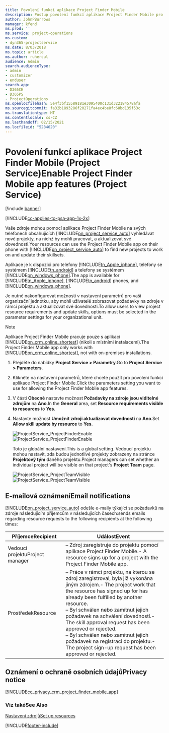```yaml
---
title: Povolení funkcí aplikace Project Finder Mobile
description: Postup povolení funkcí aplikace Project Finder Mobile pro Project Service
author: JohnPBurrows
manager: kfend
ms.prod: ''
ms.service: project-operations
ms.custom:
- dyn365-projectservice
ms.date: 8/03/2018
ms.topic: article
ms.author: ruhercul
audience: Admin
search.audienceType:
- admin
- customizer
- enduser
search.app:
- D365CE
- D365PS
- ProjectOperations
ms.openlocfilehash: 5e4f3bf15589181e3095400c131d322184578afa
ms.sourcegitcommit: fa32b1893286f20271fa4ec4be8fc68bd135f53c
ms.translationtype: HT
ms.contentlocale: cs-CZ
ms.lasthandoff: 02/15/2021
ms.locfileid: "5284620"
---
```

# <a name="enable-project-finder-mobile-app-features-project-service"></a><span data-ttu-id="74052-103">Povolení funkcí aplikace Project Finder Mobile (Project Service)</span><span class="sxs-lookup"><span data-stu-id="74052-103">Enable Project Finder Mobile app features (Project Service)</span></span>

[!include [banner](../includes/psa-now-project-operations.md)]

[!INCLUDE[cc-applies-to-psa-app-1x-2x](../includes/cc-applies-to-psa-app-1x-2x.md)]

<span data-ttu-id="74052-104">Vaše zdroje mohou pomocí aplikace Project Finder Mobile na svých telefonech obsahujících [!INCLUDE[pn_project_service_auto](../includes/pn-project-service-auto.md)] vyhledávat nové projekty, na nichž by mohli pracovat, a aktualizovat své dovednosti.</span><span class="sxs-lookup"><span data-stu-id="74052-104">Your resources can use the Project Finder Mobile app on their phone with [!INCLUDE[pn_project_service_auto](../includes/pn-project-service-auto.md)] to find new projects to work on and update their skillsets.</span></span>  
  
 <span data-ttu-id="74052-105">Aplikace je k dispozici pro telefony [!INCLUDE[tn_Apple_iphone](../includes/tn-apple-iphone.md)], telefony se systémem [!INCLUDE[tn_android](../includes/tn-android.md)] a telefony se systémem [!INCLUDE[pn_windows_phone](../includes/pn-windows-phone.md)].</span><span class="sxs-lookup"><span data-stu-id="74052-105">The app is available for [!INCLUDE[tn_Apple_iphone](../includes/tn-apple-iphone.md)], [!INCLUDE[tn_android](../includes/tn-android.md)] phones, and [!INCLUDE[pn_windows_phone](../includes/pn-windows-phone.md)].</span></span>  
    
 <span data-ttu-id="74052-106">Je nutné nakonfigurovat možnosti v nastavení parametrů pro vaši organizační jednotku, aby mohli uživatelé zobrazovat požadavky na zdroje v rámci projektu a aktualizovat své dovednosti.</span><span class="sxs-lookup"><span data-stu-id="74052-106">To allow users to view project resource requirements and update skills, options must be selected in the parameter settings for your organizational unit.</span></span>
  
> [!NOTE]
>  <span data-ttu-id="74052-107">Aplikace Project Finder Mobile pracuje pouze s aplikací [!INCLUDE[pn_crm_online_shortest](../includes/pn-crm-online-shortest.md)] (nikoli s místními instalacemi).</span><span class="sxs-lookup"><span data-stu-id="74052-107">The Project Finder Mobile app only works with [!INCLUDE[pn_crm_online_shortest](../includes/pn-crm-online-shortest.md)], not with on-premises installations.</span></span>  
  
1. <span data-ttu-id="74052-108">Přejděte do nabídky **Project Service > Parametry**.</span><span class="sxs-lookup"><span data-stu-id="74052-108">Go to **Project Service > Parameters**.</span></span>  
  
2. <span data-ttu-id="74052-109">Klikněte na nastavení parametrů, které chcete použít pro povolení funkcí aplikace Project Finder Mobile.</span><span class="sxs-lookup"><span data-stu-id="74052-109">Click the parameters setting you want to use for allowing the Project Finder Mobile app features.</span></span>  
  
3. <span data-ttu-id="74052-110">V části **Obecné** nastavte možnost **Požadavky na zdroje jsou viditelné zdrojům** na **Ano**.</span><span class="sxs-lookup"><span data-stu-id="74052-110">In the **General** area, set **Resource requirements visible to resources** to **Yes**.</span></span>  
  
4. <span data-ttu-id="74052-111">Nastavte možnost **Umožnit zdroji aktualizovat dovednosti** na **Ano**.</span><span class="sxs-lookup"><span data-stu-id="74052-111">Set **Allow skill update by resource** to **Yes**.</span></span>  
  
   <span data-ttu-id="74052-112">![ProjectService_ProjectFinderEnable](../psa/media/project-service-project-finder-enable.png "ProjectService_ProjectFinderEnable")</span><span class="sxs-lookup"><span data-stu-id="74052-112">![ProjectService_ProjectFinderEnable](../psa/media/project-service-project-finder-enable.png "ProjectService_ProjectFinderEnable")</span></span>  
  
   <span data-ttu-id="74052-113">Toto je globální nastavení.</span><span class="sxs-lookup"><span data-stu-id="74052-113">This is a global setting.</span></span> <span data-ttu-id="74052-114">Vedoucí projektu mohou nastavit, zda budou jednotlivé projekty zobrazeny na stránce **Projektový tým** daného projektu.</span><span class="sxs-lookup"><span data-stu-id="74052-114">Project managers can set whether an individual project will be visible on that project's **Project Team** page.</span></span>  
  
   <span data-ttu-id="74052-115">![ProjectService_ProjectTeamVisible](../psa/media/project-service-project-team-visible.png "ProjectService_ProjectTeamVisible")</span><span class="sxs-lookup"><span data-stu-id="74052-115">![ProjectService_ProjectTeamVisible](../psa/media/project-service-project-team-visible.png "ProjectService_ProjectTeamVisible")</span></span>  
  
## <a name="email-notifications"></a><span data-ttu-id="74052-116">E-mailová oznámení</span><span class="sxs-lookup"><span data-stu-id="74052-116">Email notifications</span></span>  
 [!INCLUDE[pn_project_service_auto](../includes/pn-project-service-auto.md)] <span data-ttu-id="74052-117">odešle e-maily týkající se požadavků na zdroje následujícím příjemcům v následujících časech:</span><span class="sxs-lookup"><span data-stu-id="74052-117">sends emails regarding resource requests to the following recipients at the following times:</span></span>  
  
|<span data-ttu-id="74052-118">Příjemce</span><span class="sxs-lookup"><span data-stu-id="74052-118">Recipient</span></span>|<span data-ttu-id="74052-119">Událost</span><span class="sxs-lookup"><span data-stu-id="74052-119">Event</span></span>|  
|---------------|-----------|  
|<span data-ttu-id="74052-120">Vedoucí projektu</span><span class="sxs-lookup"><span data-stu-id="74052-120">Project manager</span></span>|<span data-ttu-id="74052-121">– Zdroj zaregistruje do projektu pomocí aplikace Project Finder Mobile.</span><span class="sxs-lookup"><span data-stu-id="74052-121">- A resource signs up for a project with the Project Finder Mobile app.</span></span>|  
|<span data-ttu-id="74052-122">Prostředek</span><span class="sxs-lookup"><span data-stu-id="74052-122">Resource</span></span>|<span data-ttu-id="74052-123">– Práce v rámci projektu, na kterou se zdroj zaregistroval, byla již vykonána jiným zdrojem.</span><span class="sxs-lookup"><span data-stu-id="74052-123">- The project work that the resource has signed up for has already been fulfilled by another resource.</span></span><br /><span data-ttu-id="74052-124">– Byl schválen nebo zamítnut jejich požadavek na schválení dovedností.</span><span class="sxs-lookup"><span data-stu-id="74052-124">- The skill approval request has been approved or rejected.</span></span><br /><span data-ttu-id="74052-125">– Byl schválen nebo zamítnut jejich požadavek na registraci do projektu.</span><span class="sxs-lookup"><span data-stu-id="74052-125">- The project sign-up request has been approved or rejected.</span></span>|  
  
## <a name="privacy-notice"></a><span data-ttu-id="74052-126">Oznámení o ochraně osobních údajů</span><span class="sxs-lookup"><span data-stu-id="74052-126">Privacy notice</span></span>  
 [!INCLUDE[cc_privacy_crm_project_finder_mobile_app](../includes/cc-privacy-crm-project-finder-mobile-app.md)]  
  
### <a name="see-also"></a><span data-ttu-id="74052-127">Viz také</span><span class="sxs-lookup"><span data-stu-id="74052-127">See Also</span></span>  
 [<span data-ttu-id="74052-128">Nastavení zdrojů</span><span class="sxs-lookup"><span data-stu-id="74052-128">Set up resources</span></span>](../psa/set-up-resources.md)


[!INCLUDE[footer-include](../includes/footer-banner.md)]